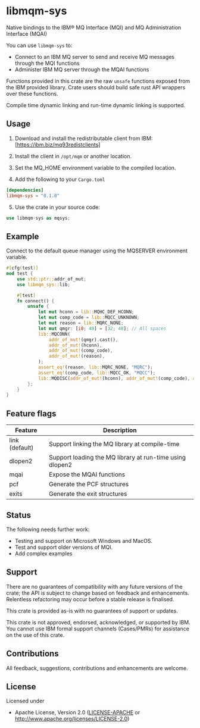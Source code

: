 libmqm-sys
==========
Native bindings to the IBM® MQ Interface (MQI) and MQ Administration Interface (MQAI)

You can use `libmqm-sys` to:
- Connect to an IBM MQ server to send and receive MQ messages through the MQI functions
- Administer IBM MQ server through the MQAI functions

Functions provided in this crate are the raw `unsafe` functions exposed from the IBM provided library.
Crate users should build safe rust API wrappers over these functions.

Compile time dynamic linking and run-time dynamic linking is supported.

## Usage
1. Download and install the redistributable client from IBM:
  [https://ibm.biz/mq93redistclients]

2. Install the client in `/opt/mqm` or another location.

3. Set the MQ_HOME environment variable to the compiled location.

4. Add the following to your `Cargo.toml`

```toml
[dependencies]
libmqm-sys = "0.1.0"
```

5. Use the crate in your source code:

```rust
use libmqm-sys as mqsys;
```

## Example

Connect to the default queue manager using the MQSERVER environment variable.
```rust
#[cfg(test)]
mod test {
    use std::ptr::addr_of_mut;
    use libmqm_sys::lib;

    #[test]
    fn connect() {
        unsafe {
            let mut hconn = lib::MQHC_DEF_HCONN;
            let mut comp_code = lib::MQCC_UNKNOWN;
            let mut reason = lib::MQRC_NONE;
            let mut qmgr: [i8; 48] = [32; 48]; // All spaces
            lib::MQCONN(
                addr_of_mut!(qmgr).cast(),
                addr_of_mut!(hconn),
                addr_of_mut!(comp_code),
                addr_of_mut!(reason),
            );
            assert_eq!(reason, lib::MQRC_NONE, "MQRC");
            assert_eq!(comp_code, lib::MQCC_OK, "MQCC");
            lib::MQDISC(addr_of_mut!(hconn), addr_of_mut!(comp_code), addr_of_mut!(reason));
        };
    }
}
```

## Feature flags
| Feature        | Description |
|----------------|-------------|
| link (default) | Support linking the MQ library at compile-time |
| dlopen2        | Support loading the MQ library at run-time using dlopen2 |
| mqai           | Expose the MQAI functions |
| pcf            | Generate the PCF structures |
| exits          | Generate the exit structures |

## Status
The following needs further work:
- Testing and support on Microsoft Windows and MacOS.
- Test and support older versions of MQI.
- Add complex examples

## Support
There are no guarantees of compatibility with any future versions of the crate; the API is subject to change based on feedback and enhancements.
Relentless refactoring may occur before a stable release is finalised.

This crate is provided as-is with no guarantees of support or updates.

This crate is not approved, endorsed, acknowledged, or supported by IBM. You cannot use IBM formal support channels (Cases/PMRs) for assistance on the use of this crate.

## Contributions
All feedback, suggestions, contributions and enhancements are welcome.

## License
Licensed under
 * Apache License, Version 2.0
   ([LICENSE-APACHE](LICENSE-APACHE) or http://www.apache.org/licenses/LICENSE-2.0)